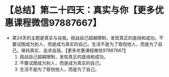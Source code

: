 # 【总结】第二十四天：真实与你【更多优惠课程微信97887667】

-   第24天的主题是真实与自我。挑战自己超越限制，发现真正的底线和成功。不要试图成为别人，而是成为真实的自己。生活不是为了取悦他人，而是为了自己。保持真实，追求自我。【更多优惠课程微信97887667】
    1.  挑战自己超越限制，发现真正的底线和成功。
    2.  不要试图成为别人，而是成为真实的自己。
    3.  生活不是为了取悦他人，而是为了自己。